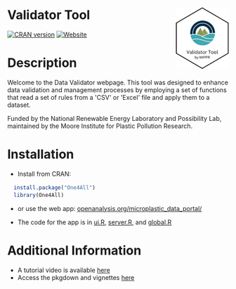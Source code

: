 # Validator Tool <a href="https://openanalysis.org/microplastic_data_portal/"><img src="man/Validatorhex.png" alt="Validator Tool logo" align="right" style="height: 140px;"/></a>

[![CRAN version](https://www.r-pkg.org/badges/version/One4All)](https://CRAN.R-project.org/package=One4All) [![Website](https://img.shields.io/badge/web-openanalysis.org-white)](https://openanalysis.org/microplastic_data_portal/)

# Description

Welcome to the Data Validator webpage. This tool was designed to enhance data validation and management processes by employing a set of functions that read a set of rules from a 'CSV' or 'Excel' file and apply them to a dataset.

Funded by the National Renewable Energy Laboratory and Possibility Lab, maintained by the Moore Institute for Plastic Pollution Research.

# Installation

-   Install from CRAN:

``` r
  install.package("One4All")
  library(One4All)
```

-   or use the web app: [openanalysis.org/microplastic_data_portal/](https://openanalysis.org/microplastic_data_portal/)

-   The code for the app is in [ui.R](https://github.com/Moore-Institute-4-Plastic-Pollution-Res/One4All/blob/main/inst/apps/validator/ui.R), [server.R](https://github.com/Moore-Institute-4-Plastic-Pollution-Res/One4All/blob/main/inst/apps/validator/server.R), and [global.R](https://github.com/Moore-Institute-4-Plastic-Pollution-Res/One4All/blob/main/inst/apps/validator/global.R)

# Additional Information

-   A tutorial video is available [here](https://www.youtube.com/embed/LMpf5-K_tYQ)
-   Access the pkgdown and vignettes [here](https://moore-institute-4-plastic-pollution-res.github.io/One4All/)
